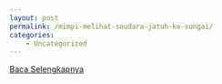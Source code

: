 ```yaml
---
layout: post
permalink: /mimpi-melihat-saudara-jatuh-ke-sungai/
categories:
    - Uncategorized
---
```


[Baca Selengkapnya](/04)